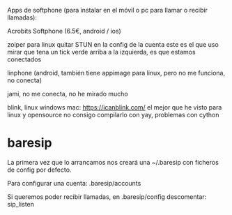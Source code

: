Apps de softphone (para instalar en el móvil o pc para llamar o recibir llamadas):

Acrobits Softphone (6.5€, android / ios)

zoiper para linux
  quitar STUN en la config de la cuenta
  este es el que uso
  mirar que tena un tick verde arriba a la izquierda, es que estamos conectados

linphone (android, también tiene appimage para linux, pero no me funciona, no conecta)

jami, no me conecta, no he mirado mucho

blink, linux windows mac: https://icanblink.com/
  el mejor que he visto para linux y opensource
  no consigo compilarlo con yay, problemas con cython


# baresip
La primera vez que lo arrancamos nos creará una ~/.baresip con ficheros de config por defecto.

Para configurar una cuenta:
.baresip/accounts

Si queremos poder recibir llamadas, en .baresip/config descomentar:
sip_listen

